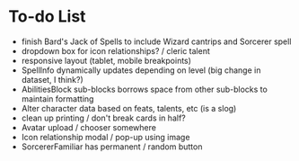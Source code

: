 # To-do List

- finish Bard's Jack of Spells to include Wizard cantrips and Sorcerer spell
- dropdown box for icon relationships? / cleric talent
- responsive layout (tablet, mobile breakpoints)
- SpellInfo dynamically updates depending on level (big change in dataset, I think?)
- AbilitiesBlock sub-blocks borrows space from other sub-blocks to maintain formatting
- Alter character data based on feats, talents, etc (is a slog)
- clean up printing / don't break cards in half?
- Avatar upload / chooser somewhere
- Icon relationship modal / pop-up using image
- SorcererFamiliar has permanent / random button
